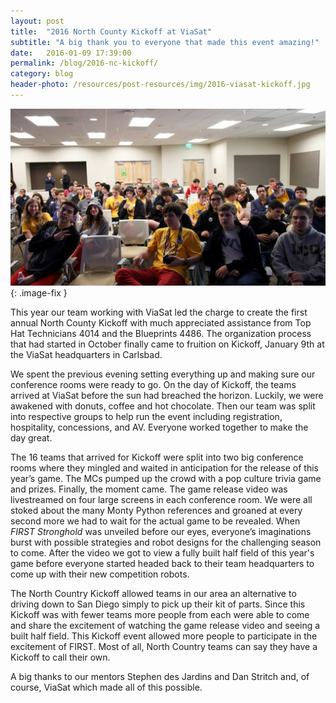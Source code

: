 ```yaml
---
layout: post
title:  "2016 North County Kickoff at ViaSat"
subtitle: "A big thank you to everyone that made this event amazing!"
date:   2016-01-09 17:39:00
permalink: /blog/2016-nc-kickoff/
category: blog
header-photo: /resources/post-resources/img/2016-viasat-kickoff.jpg
---
```



![Waiting for the game release video at ViaSat](/resources/post-resources/img/2016-viasat-kickoff.jpg){: .image-fix } 

This year our team working with ViaSat led the charge to create the first annual North County Kickoff with much appreciated assistance from Top Hat Technicians 4014 and the Blueprints 4486. The organization process that had started in October finally came to fruition on Kickoff, January 9th at the ViaSat headquarters in Carlsbad.

We spent the previous evening setting everything up and making sure our conference rooms were ready to go. On the day of Kickoff, the teams arrived at ViaSat before the sun had breached the horizon. Luckily, we were awakened with donuts, coffee and hot chocolate. Then our team was split into respective groups to help run the event including registration, hospitality, concessions, and AV. Everyone worked together to make the day great.

The 16 teams that arrived for Kickoff were split into two big conference rooms where they mingled and waited in anticipation for the release of this year’s game. The MCs pumped up the crowd with a pop culture trivia game and prizes. Finally, the moment came. The game release video was livestreamed on four large screens in each conference room. We were all stoked about the many Monty Python references and groaned at every second more we had to wait for the actual game to be revealed. When _FIRST Stronghold_ was unveiled before our eyes, everyone’s imaginations burst with possible strategies and robot designs for the challenging season to come. After the video we got to view a fully built half field of this year's game before everyone started headed back to their team headquarters to come up with their new competition robots.

The North Country Kickoff allowed teams in our area an alternative to driving down to San Diego simply to pick up their kit of parts. Since this Kickoff was with fewer teams more people from each were able to come and share the excitement of watching the game release video and seeing a built half field. This Kickoff event allowed more people to participate in the excitement of FIRST. Most of all, North Country teams can say they have a Kickoff to call their own. 

A big thanks to our mentors Stephen des Jardins and Dan Stritch and, of course, ViaSat which made all of this possible.
